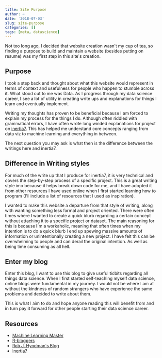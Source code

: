 ```yaml
---
title: Site Purpose
author: ~
date: '2018-07-03'
slug: site-purpose
categories: []
tags: [meta, datascience]
---
```

 

Not too long ago, I decided that website creation wasn't my cup of tea, so finding a purpose to build and maintain a website (besides putting on resume) was my first step in this site's creation. 

## Purpose

I took a step back and thought about what this website would represent in terms of context and usefulness for people who happen to stumble across it. What stood out to me was Data. As I progress through my data science career, I see a lot of utility in creating write ups and explanations for things I learn and eventually implement. 

Writing my thoughts has proven to be beneficial because I am forced to explain my process for the things I do. Although often riddled with grammatical errors, I have often wrote long winded explanations for project on [inertia7](www.inertia7.com). This has helped me understand core concepts ranging from data viz to machine learning and everything in between. 

The next question you may ask is what then is the difference between the writings here and inertia7. 

## Difference in Writing styles

For much of the write up that I produce for inertia7, it is very technical and covers the step-by-step process of a specific project. This is a great writing style imo because it helps break down code for me, and I have adopted it from other resources I have used online when I first started learning how to program (I'll include a list of resources that I used as inspiration). 

I wanted to make this website a departure from that style of writing, along with wanting something less formal and project oriented. There were often times where I wanted to create a quick blurb regarding a certain concept without attaching it to a specific project or dataset. The main reasoning for this is because I'm a workaholic, meaning that often times when my intention is to do a quick blurb I end up spewing massive amounts of information or unintentionally creating a new project. I have felt this can be overwhelming to people and can derail the original intention. As well as being time consuming as all hell. 

## Enter my blog

Enter this blog, I want to use this blog to give useful tidbits regarding all things data science. When I first started self-teaching myself data science, online blogs were fundamental in my journey. I would not be where I am at without the kindness of random strangers who have experience the same problems and decided to write about them. 

This is what I aim to do and hope anyone reading this will benefit from and in turn pay it forward for other people starting their data science career. 


## Resources

+ [Machine Learning Master](https://machinelearningmastery.com/blog/)
+ [R-bloggers](https://www.r-bloggers.com/)
+ [Rob J. Hyndman's Blog](https://robjhyndman.com/hyndsight/)
+ [Inertia7](https://www.inertia7.com/)
